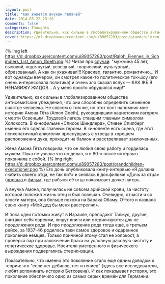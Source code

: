 ```yaml
---
layout: post
title: "Как живется внукам палачей"
date: 2014-03-22 23:20
comments: false
categories: Thoughts
description: Удивительно, как сильны в глобализированном обществе антисемитские убеждения, что они способны определить семейное счастье человека.
cover: https://dl.dropboxusercontent.com/u/89057283/post/grandchildren-executioner.png
---
```

{% img left https://dl.dropboxusercontent.com/u/89057283/post/Ralph_Fiennes_in_Schindlers_List_Amon_Goeth.jpg %}
Читал про [случай](http://ru-psiholog.livejournal.com/4840159.html): "мужчина 45 лет, высокий, подтянутый, успешный, творческий, культурный, образованный. А как он ухаживал!!! Красиво, галантно, романтично... И вот однажды вечером, он смотрел какое-то политическое ток-шоу (его очень интересовала политика) и очень зло сказал вслух — КАК ЖЕ Я НЕНАВИЖУ ЖИДОВ... А у меня просто обрушился мир!" 		

Удивительно, как сильны в глобализированном обществе антисемитские убеждения, что они способны определить семейное счастье человека.
Не совсем о том же, но этот пост напомнил мне историю Амона Гёта (Amon Goeth), руководившим нацистским лагерем смерти Освенцим. Трудовой лагерь ставшим главным символом Холокоста. В кинофильме «Список Шиндлера», Стивен Спилберг именно его сделал главным героем. В киноленте есть сцена, где этот психопатичный алкоголик проснувшись с утреца в хорошем расположении духа, проходит на балкон и расстреливает заключенных. 		


Жена Амона Гёта говорила, что он любил свою работу и гордилась мужем. Пока не узнала что он делал, и в 80-х после интервью покончила с собой.
{% img right https://dl.dropboxusercontent.com/u/89057283/post/grandchildren-executioner.png %}
Его дочь опубликовала книгу-интервью «Я должна любить своего отца, не так ли?» и снялась в док.фильме «Дочь за отца» ([превью ](http://goo.gl/ZgON62) и [фильм](http://youtu.be/upWkqpg50SU), где 
рабыня её отца показывает дочке лагерь. 			

А внучка Амона, получилась не совсем арийской крови, за чистоту которой положил жизнь отец и был повешан. Очевидно, отчасти и со злости матери, она больше похожа на Барака Обаму. Оттого и назвала свою книгу «Мой дед бы меня расстрелял». 			

И пока одни потомки живут в Израиле, преподают Талмуд, другие, считают себя евреями, пишут книги или стерилизуются для не продолжения рода. И про продолжение рода тогда ещё, в третьем рейхе, за 1937-46 родилось таки самое здоровое и одаренное поколение немцев. Только причиной этому стал не холокост, а проверка пар при заключении брака на условную расовую чистоту и генетическое здоровье. Носители умственного и физического вырождения подвергались стерилизации. 		

Показательно, что именно это поколение стало ещё одним доводом к теории: что "если нет дебилов, нет и гениев" (здесь все исследователи, любят вспоминать историю Бетховена). И как показывает история, это поколение обеспечило одно из самых серых времён для Германии.